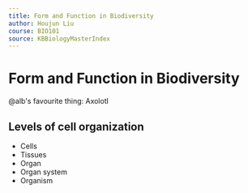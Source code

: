 ```yaml
---
title: Form and Function in Biodiversity
author: Houjun Liu
course: BIO101
source: KBBiologyMasterIndex
---
```


# Form and Function in Biodiversity
@alb's favourite thing: Axolotl

## Levels of cell organization
- Cells
- Tissues
- Organ
- Organ system
- Organism

